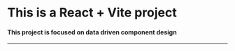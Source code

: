 # This is a React + Vite project

#### This project is focused on data driven component design

---

